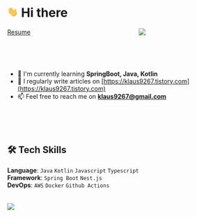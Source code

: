 # <img src="https://raw.githubusercontent.com/ABSphreak/ABSphreak/master/gifs/Hi.gif" width="5%"> Hi there
[Resume](https://drive.google.com/file/d/1WU-CU2gPaD-PUvF0G_lw8qn7kXbaxiRX/view?usp=sharing)
<img align="right" width="40%" src="https://user-images.githubusercontent.com/55784772/121879227-915b8b80-cd47-11eb-9aa4-c14885dcffad.gif">

<br><br><br>

- 🌱 I'm currently learning **SpringBoot, Java, Kotlin**
- 📝 I regularly write articles on [https://klaus9267.tistory.com](https://klaus9267.tistory.com)
- 📫 Feel free to reach me on **klaus9267@gmail.com**

<br><br><br>
  
## 🛠 Tech Skills 

**Language**: `Java` `Kotlin` `Javascript` `Typescript`
<br>
**Framework**: `Spring Boot` `Nest.js`
<br>
**DevOps**: `AWS` `Docker` `Github Actions`

</br>
<a href="https://github.com/anuraghazra/github-readme-stats">
  <img align="center" src="https://komarev.com/ghpvc/?username=klaus9267&color=blueviolet&" />
</a>
